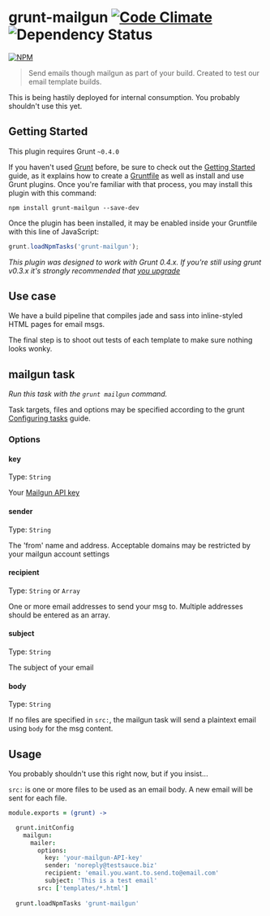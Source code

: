 # grunt-mailgun [![Code Climate](https://codeclimate.com/github/markhuge/grunt-mailgun.png)](https://codeclimate.com/github/markhuge/grunt-mailgun) ![Dependency Status](https://gemnasium.com/markhuge/grunt-mailgun.svg)
[![NPM](https://nodei.co/npm/grunt-mailgun.png?compact=true)](https://nodei.co/npm/grunt-mailgun/)
> Send emails though mailgun as part of your build. Created to test our email template builds.

This is being hastily deployed for internal consumption. You probably shouldn't use this yet.

## Getting Started
This plugin requires Grunt `~0.4.0`

If you haven't used [Grunt](http://gruntjs.com/) before, be sure to check out the [Getting Started](http://gruntjs.com/getting-started) guide, as it explains how to create a [Gruntfile](http://gruntjs.com/sample-gruntfile) as well as install and use Grunt plugins. Once you're familiar with that process, you may install this plugin with this command:

```shell
npm install grunt-mailgun --save-dev
```

Once the plugin has been installed, it may be enabled inside your Gruntfile with this line of JavaScript:

```js
grunt.loadNpmTasks('grunt-mailgun');
```

*This plugin was designed to work with Grunt 0.4.x. If you're still using grunt v0.3.x it's strongly recommended that [you upgrade](http://gruntjs.com/upgrading-from-0.3-to-0.4)*


## Use case

We have a build pipeline that compiles jade and sass into inline-styled HTML pages for email msgs.

The final step is to shoot out tests of each template to make sure nothing looks wonky.

## mailgun task
_Run this task with the `grunt mailgun` command._

Task targets, files and options may be specified according to the grunt [Configuring tasks](http://gruntjs.com/configuring-tasks) guide.
### Options

#### key
Type: `String`

Your [Mailgun API key](http://documentation.mailgun.com/quickstart.html#authentication)

#### sender
Type: `String`

The 'from' name and address. Acceptable domains may be restricted by your mailgun account settings

#### recipient
Type: `String` or `Array`

One or more email addresses to send your msg to. Multiple addresses should be
entered as an array.


#### subject
Type: `String`

The subject of your email

#### body
Type: `String`

If no files are specified in `src:`, the mailgun task will send a plaintext email
using `body` for the msg content.



## Usage

You probably shouldn't use this right now, but if you insist...

`src:` is one or more files to be used as an email body. A new email will be sent for each file.

```coffeescript
module.exports = (grunt) ->

  grunt.initConfig
    mailgun:
      mailer:
        options:
          key: 'your-mailgun-API-key'
          sender: 'noreply@testsauce.biz'
          recipient: 'email.you.want.to.send.to@email.com'
          subject: 'This is a test email'
        src: ['templates/*.html']
  
  grunt.loadNpmTasks 'grunt-mailgun'
```
